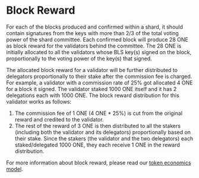 # Block Reward

For each of the blocks produced and confirmed within a shard, it should contain signatures from the keys with more than 2/3 of the total voting power of the shard committee. Each confirmed block will produce 28 ONE as block reward for the validators behind the committee. The 28 ONE is initially allocated to all the validators whose BLS key\(s\) signed on the block, proportionally to the voting power of the key\(s\) that signed.

The allocated block reward for a validator will be further distributed to delegators proportionally to their stake after the commission fee is charged. For example, a validator with a commission rate of 25% got allocated 4 ONE for a block it signed. The validator staked 1000 ONE itself and it has 2 delegations each with 1000 ONE. The block reward distribution for this validator works as follows:

1. The commission fee of 1 ONE \(4 ONE \* 25%\) is cut from the original reward and credited to the validator.
2. The rest of the reward of 3 ONE is then distributed to all the stakers \(including both the validator and its delegators\) proportionally based on their stake. Since the stakers \(the validator and the two delegators\) each staked/delegated 1000 ONE, they each receive 1 ONE in the reward distribution.

For more information about block reward, please read our [token economics model](https://medium.com/harmony-one/harmonys-new-tokenomics-bcdac0db60d7).

